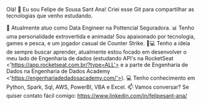 Olá! 👋 Eu sou Felipe de Sousa Sant Ana! Criei esse Git para compartilhar as tecnologias que venho estudando.

👀 Atualmente atuo como Data Engineer na Pottencial Seguradora.
📊 Tenho uma personalidade extrovertida e animada! Sou apaixonado por tecnologia, games e pesca, e um jogador casual de Counter Strike.
🌱💻 Tenho a ideia de sempre buscar aprender, atualmente estou focado em desenvolver o meu lado de Engenharia de dados (estudando API's na RocketSeat <'https://app.rocketseat.com.br/?type=ALL'> e a parte de Engenharia de Dados na Engenharia de Dados Academy <'https://engenhariadedadosacademy.com/'>).
💻 Tenho conhecimento em Python, Spark, Sql, AWS, PowerBI, VBA e Excel.
📫 Vamos conversar? Se quiser contato fácil comigo: https://www.linkedin.com/in/felipesant-ana/


